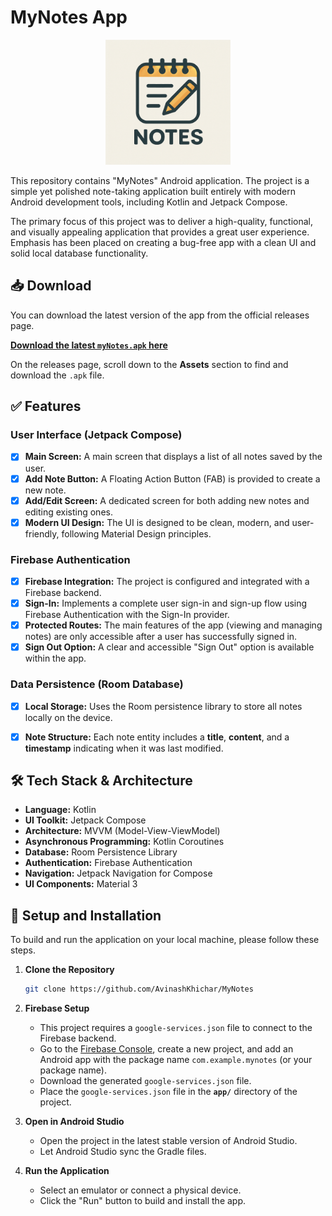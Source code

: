 # MyNotes App 

<p align="center">
  <img src="myNote.png" alt="AppLogo" width="200"/>
</p>

This repository contains  "MyNotes" Android application. The project is a simple yet polished note-taking application built entirely with modern Android development tools, including Kotlin and Jetpack Compose.

The primary focus of this project was to deliver a high-quality, functional, and visually appealing application that provides a great user experience. Emphasis has been placed on creating a bug-free app with a clean UI and solid local database functionality.

## 📥 Download

You can download the latest version of the app from the official releases page.

[**Download the latest `myNotes.apk` here**](https://github.com/AvinashKhichar/MyNotes/releases/latest)

On the releases page, scroll down to the **Assets** section to find and download the `.apk` file.

## ✅ Features

### User Interface (Jetpack Compose)

- [x] **Main Screen:** A main screen that displays a list of all notes saved by the user.
- [x] **Add Note Button:** A Floating Action Button (FAB) is provided to create a new note.
- [x] **Add/Edit Screen:** A dedicated screen for both adding new notes and editing existing ones.
- [x] **Modern UI Design:** The UI is designed to be clean, modern, and user-friendly, following Material Design principles.

### Firebase Authentication
- [x] **Firebase Integration:** The project is configured and integrated with a Firebase backend.
- [x] **Sign-In:** Implements a complete user sign-in and sign-up flow using Firebase Authentication with the Sign-In provider.
- [x] **Protected Routes:** The main features of the app (viewing and managing notes) are only accessible after a user has successfully signed in.
- [x] **Sign Out Option:** A clear and accessible "Sign Out" option is available within the app.

### Data Persistence (Room Database) 
- [x] **Local Storage:** Uses the Room persistence library to store all notes locally on the device.
- [x] **Note Structure:** Each note entity includes a **title**, **content**, and a **timestamp** indicating when it was last modified. 


## 🛠️ Tech Stack & Architecture

- **Language:** Kotlin
- **UI Toolkit:** Jetpack Compose
- **Architecture:** MVVM (Model-View-ViewModel)
- **Asynchronous Programming:** Kotlin Coroutines
- **Database:** Room Persistence Library
- **Authentication:** Firebase Authentication
- **Navigation:** Jetpack Navigation for Compose
- **UI Components:** Material 3

## 🚀 Setup and Installation

To build and run the application on your local machine, please follow these steps.

1.  **Clone the Repository**
    ```bash
    git clone https://github.com/AvinashKhichar/MyNotes
    ```

2.  **Firebase Setup**
    -   This project requires a `google-services.json` file to connect to the Firebase backend.
    -   Go to the [Firebase Console](https://console.firebase.google.com/), create a new project, and add an Android app with the package name `com.example.mynotes` (or your package name).
    -   Download the generated `google-services.json` file.
    -   Place the `google-services.json` file in the **`app/`** directory of the project.

3.  **Open in Android Studio**
    -   Open the project in the latest stable version of Android Studio.
    -   Let Android Studio sync the Gradle files.

4.  **Run the Application**
    -   Select an emulator or connect a physical device.
    -   Click the "Run" button to build and install the app.
